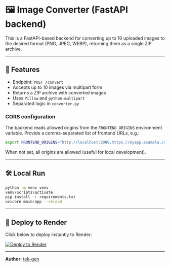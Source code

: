
# 🖼️ Image Converter (FastAPI backend)

This is a FastAPI-based backend for converting up to 10 uploaded images to the desired format (PNG, JPEG, WEBP), returning them as a single ZIP archive.

---

## 🔧 Features

- Endpoint: `POST /convert`
- Accepts up to 10 images via multipart form
- Returns a ZIP archive with converted images
- Uses `Pillow` and `python-multipart`
- Separated logic in `converter.py`

### CORS configuration

The backend reads allowed origins from the `FRONTEND_ORIGINS` environment
variable. Provide a comma-separated list of frontend URLs, e.g.:

```bash
export FRONTEND_ORIGINS="http://localhost:8080,https://myapp.example.com"
```

When not set, all origins are allowed (useful for local development).

---

## 🛠 Local Run

```bash
python -m venv venv
venv\Scripts\activate
pip install -r requirements.txt
uvicorn main:app --reload
```

---

## 🚀 Deploy to Render

Click below to deploy instantly to Render:

[![Deploy to Render](https://render.com/images/deploy-to-render-button.svg)](https://render.com/deploy)

---

**Author:** [tek-gen](https://github.com/tek-gen)
